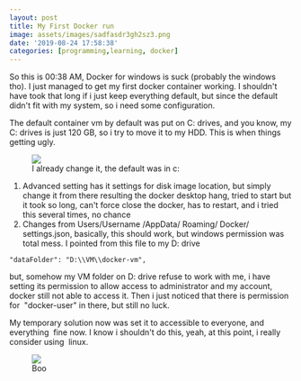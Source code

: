 ```yaml
---
layout: post
title: My First Docker run
image: assets/images/sadfasdr3gh2sz3.png
date: '2019-08-24 17:58:38'
categories: [programming,learning, docker]
---
```


So this is 00:38 AM, Docker for windows is suck (probably the windows tho). I just managed to get my first docker container working. I shouldn't have took that long if i just keep everything default, but since the default didn't fit with my system, so i need some configuration.

The default container vm by default was put on C: drives, and you know, my C: drives is just 120 GB, so i try to move it to my HDD. This is when things getting ugly.

<!--kg-card-begin: image--><figure class="kg-card kg-image-card kg-card-hascaption"><img src="https://res-3.cloudinary.com/hmfrvrfdc/image/upload/q_auto/v1/ghost-blog-images/asdlhgrunvo1234osdvnOIu0-.png" class="kg-image"><figcaption>I already change it, the default was in c:</figcaption></figure><!--kg-card-end: image-->
1. Advanced setting has it settings for disk image location, but simply change it from there resulting the docker desktop hang, tried to start but it took so long, can't force close the docker, has to restart, and i tried this several times, no chance 
2. Changes from Users/Username /AppData/ Roaming/ Docker/ settings.json, basically, this should work, but windows permission was total mess. I pointed from this file to my D: drive
<!--kg-card-begin: markdown-->

    "dataFolder": "D:\\VM\\docker-vm",

<!--kg-card-end: markdown-->

but, somehow my VM folder on D: drive refuse to work with me, i have setting its permission to allow access to administrator and my account, docker still not able to access it. Then i just noticed that there is permission for &nbsp;"docker-user" in there, but still no luck.

My temporary solution now was set it to accessible to everyone, and everything &nbsp;fine now. I know i shouldn't do this, yeah, at this point, i really consider using &nbsp;linux.

<!--kg-card-begin: image--><figure class="kg-card kg-image-card kg-card-hascaption"><img src="https://res-4.cloudinary.com/hmfrvrfdc/image/upload/q_auto/v1/ghost-blog-images/sadfasdr3gh2sz3.png" class="kg-image"><figcaption>Boo</figcaption></figure><!--kg-card-end: image-->